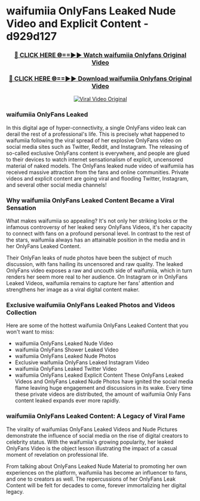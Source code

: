 # waifumiia OnlyFans Leaked Nude Video and Explicit Content - d929d127

<div align="center">

### [🔴 CLICK HERE 🌐==►► Watch waifumiia Onlyfans Original Video](https://aff.leakpic.com/?utm_medium=9dac6e3e92780789e695eb65dc45befdb20081c8&utm_campaign=Link_for_leakpic_com)

### [🔴 CLICK HERE 🌐==►► Download waifumiia Onlyfans Original Video](https://aff.leakpic.com/?utm_medium=9dac6e3e92780789e695eb65dc45befdb20081c8&utm_campaign=Link_for_leakpic_com)

[![Viral Video Original](https://i.ibb.co.com/xMMVF88/686577567.gif)](https://aff.leakpic.com/?utm_medium=9dac6e3e92780789e695eb65dc45befdb20081c8&utm_campaign=Link_for_leakpic_com)

</div>

### waifumiia OnlyFans Leaked
In this digital age of hyper-connectivity, a single OnlyFans video leak can derail the rest of a professional's life. This is precisely what happened to waifumiia following the viral spread of her explosive OnlyFans video on social media sites such as Twitter, Reddit, and Instagram. The releasing of so-called exclusive OnlyFans content is everywhere, and people are glued to their devices to watch internet sensationalism of explicit, uncensored material of naked models. 
The OnlyFans leaked nude video of waifumiia has received massive attraction from the fans and online communities. Private videos and explicit content are going viral and flooding Twitter, Instagram, and several other social media channels!

### Why waifumiia OnlyFans Leaked Content Became a Viral Sensation
What makes waifumiia so appealing? It's not only her striking looks or the infamous controversy of her leaked sexy OnlyFans Videos, it's her capacity to connect with fans on a profound personal level. In contrast to the rest of the stars, waifumiia always has an attainable position in the media and in her OnlyFans Leaked Content.

Their OnlyFan leaks of nude photos have been the subject of much discussion, with fans hailing its uncensored and raw quality. The leaked OnlyFans video exposes a raw and uncouth side of waifumiia, which in turn renders her seem more real to her audience. On Instagram or in OnlyFans Leaked Videos, waifumiia remains to capture her fans' attention and strengthens her image as a viral digital content maker.

### Exclusive waifumiia OnlyFans Leaked Photos and Videos Collection
Here are some of the hottest waifumiia OnlyFans Leaked Content that you won't want to miss:
- waifumiia OnlyFans Leaked Nude Video
- waifumiia OnlyFans Shower Leaked Video
- waifumiia OnlyFans Leaked Nude Photos
- Exclusive waifumiia OnlyFans Leaked Instagram Video
- waifumiia OnlyFans Leaked Twitter Video
- waifumiia OnlyFans Leaked Explicit Content
These OnlyFans Leaked Videos and OnlyFans Leaked Nude Photos have ignited the social media flame leaving huge engagement and discussions in its wake. Every time these private videos are distributed, the amount of waifumiia Only Fans content leaked expands ever more rapidly.

### waifumiia OnlyFans Leaked Content: A Legacy of Viral Fame
The virality of waifumiias OnlyFans Leaked Videos and Nude Pictures demonstrate the influence of social media on the rise of digital creators to celebrity status. With the waifumiia's growing popularity, her leaked OnlyFans Video is the object lesson illustrating the impact of a casual moment of revelation on professional life.

From talking about OnlyFans Leaked Nude Material to promoting her own experiences on the platform, waifumiia has become an influencer to fans, and one to creators as well. The repercussions of her OnlyFans Leak Content will be felt for decades to come, forever immortalizing her digital legacy.
